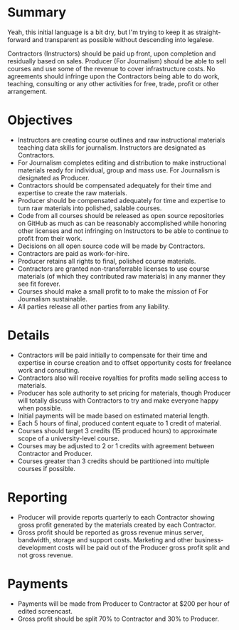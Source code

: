# Summary

Yeah, this initial language is a bit dry, but I'm trying to keep it as straight-forward and transparent as possible without descending into legalese.

Contractors (Instructors) should be paid up front, upon completion and residually based on sales.  Producer (For Journalism) should be able to sell courses and use some of the revenue to cover infrastructure costs. No agreements should infringe upon the Contractors being able to do work, teaching, consulting or any other activities for free, trade, profit or other arrangement. 

# Objectives

* Instructors are creating course outlines and raw instructional materials teaching data skills for journalism. Instructors are designated as Contractors.
* For Journalism completes editing and distribution to make instructional materials ready for individual, group and mass use. For Journalism is designated as Producer.
* Contractors should be compensated adequately for their time and expertise to create the raw materials.
* Producer should be compensated adequately for time and expertise to turn raw materials into polished, salable courses.
* Code from all courses should be released as open source repositories on GitHub as much as can be reasonably accomplished while honoring other licenses and not infringing on Instructors to be able to continue to profit from their work.
* Decisions on all open source code will be made by Contractors.
* Contractors are paid as work-for-hire.
* Producer retains all rights to final, polished course materials.
* Contractors are granted non-transferrable licenses to use course materials (of which they contributed raw materials) in any manner they see fit forever.
* Courses should make a small profit to to make the mission of For Journalism sustainable.
* All parties release all other parties from any liability.

# Details

* Contractors will be paid initially to compensate for their time and expertise in course creation and to offset opportunity costs for freelance work and consulting.
* Contractors also will receive royalties for profits made selling access to materials.
* Producer has sole authority to set pricing for materials, though Producer will totally discuss with Contractors to try and make everyone happy when possible.
* Initial payments will be made based on estimated material length.
* Each 5 hours of final, produced content equate to 1 credit of material.
* Courses should target 3 credits (15 produced hours) to approximate scope of a university-level course.
* Courses may be adjusted to 2 or 1 credits with agreement between Contractor and Producer. 
* Courses greater than 3 credits should be partitioned into multiple courses if possible.

# Reporting

* Producer will provide reports quarterly to each Contractor showing gross profit generated by the materials created by each Contractor.
* Gross profit should be reported as gross revenue minus server, bandwidth, storage and support costs. Marketing and other business-development costs will be paid out of the Producer gross profit split and not gross revenue.

# Payments

* Payments will be made from Producer to Contractor at $200 per hour of edited screencast.
* Gross profit should be split 70% to Contractor and 30% to Producer.

